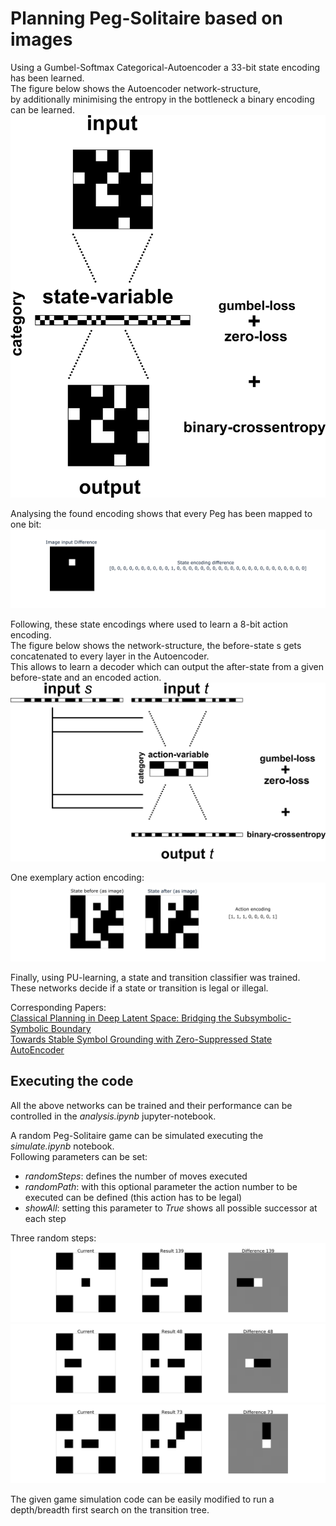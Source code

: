 # Planning Peg-Solitaire based on images
Using a Gumbel-Softmax Categorical-Autoencoder a 33-bit state encoding has been learned.\
The figure below shows the Autoencoder network-structure,\
by additionally minimising the entropy in the bottleneck a binary encoding can be learned.
<img src="image/sae_network.png">

Analysing the found encoding shows that every Peg has been mapped to one bit:
<img src="image/sae_test2_9.png">

Following, these state encodings where used to learn a 8-bit action encoding.\
The figure below shows the network-structure, the before-state s gets concatenated to every layer in the Autoencoder.\
This allows to learn a decoder which can output the after-state from a given before-state and an encoded action.
<img src="image/aae_network.png">

One exemplary action encoding:
<img src="image/aae_test_15.png">

Finally, using PU-learning, a state and transition classifier was trained.\
These networks decide if a state or transition is legal or illegal.

Corresponding Papers:\
[Classical Planning in Deep Latent Space: Bridging the Subsymbolic-Symbolic Boundary](https://arxiv.org/abs/1705.00154)\
[Towards Stable Symbol Grounding with Zero-Suppressed State AutoEncoder](https://arxiv.org/abs/1903.11277)

## Executing the code
All the above networks can be trained and their performance can be controlled in the *analysis.ipynb* jupyter-notebook.

A random Peg-Solitaire game can be simulated executing the *simulate.ipynb* notebook.\
Following parameters can be set:
- *randomSteps*: defines the number of moves executed
- *randomPath*: with this optional parameter the action number to be executed can be defined (this action has to be legal)
- *showAll*: setting this parameter to *True* shows all possible successor at each step

Three random steps:
<img src="image/path_0_2.png">
<img src="image/path_1_2.png">
<img src="image/path_2_0.png">

The given game simulation code can be easily modified to run a depth/breadth first search on the transition tree.